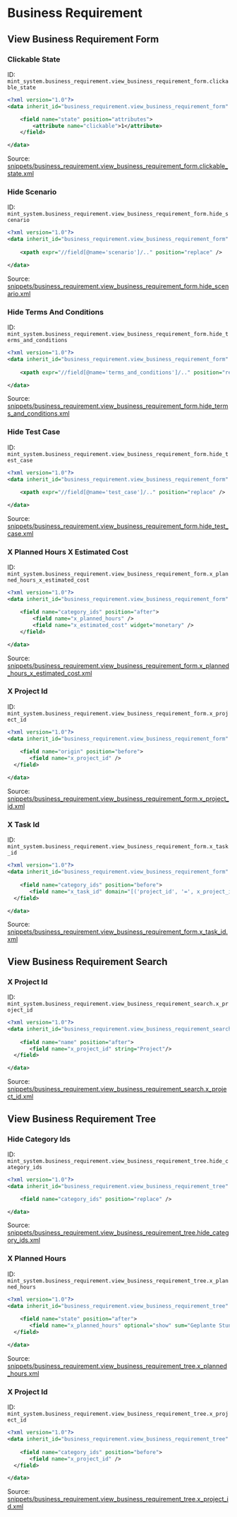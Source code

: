 # Business Requirement
## View Business Requirement Form  
### Clickable State  
ID: `mint_system.business_requirement.view_business_requirement_form.clickable_state`  
```xml
<?xml version="1.0"?>
<data inherit_id="business_requirement.view_business_requirement_form" priority="50">

	<field name="state" position="attributes">
		<attribute name="clickable">1</attribute>
	</field>

</data>
```
Source: [snippets/business_requirement.view_business_requirement_form.clickable_state.xml](https://github.com/Mint-System/Odoo-Build/tree/14.0/snippets/business_requirement.view_business_requirement_form.clickable_state.xml)

### Hide Scenario  
ID: `mint_system.business_requirement.view_business_requirement_form.hide_scenario`  
```xml
<?xml version="1.0"?>
<data inherit_id="business_requirement.view_business_requirement_form" priority="50">
  
	<xpath expr="//field[@name='scenario']/.." position="replace" />

</data>
```
Source: [snippets/business_requirement.view_business_requirement_form.hide_scenario.xml](https://github.com/Mint-System/Odoo-Build/tree/14.0/snippets/business_requirement.view_business_requirement_form.hide_scenario.xml)

### Hide Terms And Conditions  
ID: `mint_system.business_requirement.view_business_requirement_form.hide_terms_and_conditions`  
```xml
<?xml version="1.0"?>
<data inherit_id="business_requirement.view_business_requirement_form" priority="50">
  
	<xpath expr="//field[@name='terms_and_conditions']/.." position="replace" />

</data>
```
Source: [snippets/business_requirement.view_business_requirement_form.hide_terms_and_conditions.xml](https://github.com/Mint-System/Odoo-Build/tree/14.0/snippets/business_requirement.view_business_requirement_form.hide_terms_and_conditions.xml)

### Hide Test Case  
ID: `mint_system.business_requirement.view_business_requirement_form.hide_test_case`  
```xml
<?xml version="1.0"?>
<data inherit_id="business_requirement.view_business_requirement_form" priority="50">
  
	<xpath expr="//field[@name='test_case']/.." position="replace" />

</data>
```
Source: [snippets/business_requirement.view_business_requirement_form.hide_test_case.xml](https://github.com/Mint-System/Odoo-Build/tree/14.0/snippets/business_requirement.view_business_requirement_form.hide_test_case.xml)

### X Planned Hours X Estimated Cost  
ID: `mint_system.business_requirement.view_business_requirement_form.x_planned_hours_x_estimated_cost`  
```xml
<?xml version="1.0"?>
<data inherit_id="business_requirement.view_business_requirement_form" priority="50">

	<field name="category_ids" position="after">
		<field name="x_planned_hours" />
		<field name="x_estimated_cost" widget="monetary" />
	</field>

</data>
```
Source: [snippets/business_requirement.view_business_requirement_form.x_planned_hours_x_estimated_cost.xml](https://github.com/Mint-System/Odoo-Build/tree/14.0/snippets/business_requirement.view_business_requirement_form.x_planned_hours_x_estimated_cost.xml)

### X Project Id  
ID: `mint_system.business_requirement.view_business_requirement_form.x_project_id`  
```xml
<?xml version="1.0"?>
<data inherit_id="business_requirement.view_business_requirement_form" priority="50">
  
	<field name="origin" position="before">
	   <field name="x_project_id" />
  </field>

</data>
```
Source: [snippets/business_requirement.view_business_requirement_form.x_project_id.xml](https://github.com/Mint-System/Odoo-Build/tree/14.0/snippets/business_requirement.view_business_requirement_form.x_project_id.xml)

### X Task Id  
ID: `mint_system.business_requirement.view_business_requirement_form.x_task_id`  
```xml
<?xml version="1.0"?>
<data inherit_id="business_requirement.view_business_requirement_form" priority="50">
  
	<field name="category_ids" position="before">
	   <field name="x_task_id" domain="[('project_id', '=', x_project_id)]" context="{'default_project_id': x_project_id}"/>
  </field>

</data>
```
Source: [snippets/business_requirement.view_business_requirement_form.x_task_id.xml](https://github.com/Mint-System/Odoo-Build/tree/14.0/snippets/business_requirement.view_business_requirement_form.x_task_id.xml)

## View Business Requirement Search  
### X Project Id  
ID: `mint_system.business_requirement.view_business_requirement_search.x_project_id`  
```xml
<?xml version="1.0"?>
<data inherit_id="business_requirement.view_business_requirement_search" priority="50">
  
	<field name="name" position="after">
	   <field name="x_project_id" string="Project"/>
  </field>

</data>
```
Source: [snippets/business_requirement.view_business_requirement_search.x_project_id.xml](https://github.com/Mint-System/Odoo-Build/tree/14.0/snippets/business_requirement.view_business_requirement_search.x_project_id.xml)

## View Business Requirement Tree  
### Hide Category Ids  
ID: `mint_system.business_requirement.view_business_requirement_tree.hide_category_ids`  
```xml
<?xml version="1.0"?>
<data inherit_id="business_requirement.view_business_requirement_tree" priority="50">

	<field name="category_ids" position="replace" />

</data>
```
Source: [snippets/business_requirement.view_business_requirement_tree.hide_category_ids.xml](https://github.com/Mint-System/Odoo-Build/tree/14.0/snippets/business_requirement.view_business_requirement_tree.hide_category_ids.xml)

### X Planned Hours  
ID: `mint_system.business_requirement.view_business_requirement_tree.x_planned_hours`  
```xml
<?xml version="1.0"?>
<data inherit_id="business_requirement.view_business_requirement_tree" priority="50">
  
	<field name="state" position="after">
	   <field name="x_planned_hours" optional="show" sum="Geplante Stunden"/>
  </field>

</data>
```
Source: [snippets/business_requirement.view_business_requirement_tree.x_planned_hours.xml](https://github.com/Mint-System/Odoo-Build/tree/14.0/snippets/business_requirement.view_business_requirement_tree.x_planned_hours.xml)

### X Project Id  
ID: `mint_system.business_requirement.view_business_requirement_tree.x_project_id`  
```xml
<?xml version="1.0"?>
<data inherit_id="business_requirement.view_business_requirement_tree" priority="50">
  
	<field name="category_ids" position="before">
	   <field name="x_project_id" />
  </field>

</data>
```
Source: [snippets/business_requirement.view_business_requirement_tree.x_project_id.xml](https://github.com/Mint-System/Odoo-Build/tree/14.0/snippets/business_requirement.view_business_requirement_tree.x_project_id.xml)


